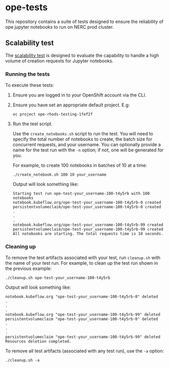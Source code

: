 # ope-tests

This repository contains a suite of tests designed to ensure the reliability of ope jupyter notebooks to run on NERC prod cluster.

## Scalability test

The [scalability test](scalability_test) is designed to evaluate the capability to handle a high volume of creation requests for Jupyter notebooks.

### Running the tests

To execute these tests:

1. Ensure you are logged in to your OpenShift account via the CLI.

2. Ensure you have set an appropriate default project. E.g:

    ```
    oc project ope-rhods-testing-1fef2f
    ```

3. Run the test script.

    Use the `create_notebooks.sh` script to run the test. You will need to specify the total number of notebooks to create, the batch size for concurrent requests, and your username. You can optionally provide a name for the test run with the `-n` option; if not, one will be generated for you.

    For example, to create 100 notebooks in batches of 10 at a time:

    ```
    ./create_notebook.sh 100 10 your_username
    ```

    Output will look something like:

    ```
    Starting test run ope-test-your_username-100-t4y5rb with 100 notebooks
    notebook.kubeflow.org/ope-test-your_username-100-t4y5rb-0 created
    persistentvolumeclaim/ope-test-your_username-100-t4y5rb-0 created
    .
    .
    .
    notebook.kubeflow.org/ope-test-your_username-100-t4y5rb-99 created
    persistentvolumeclaim/ope-test-your_username-100-t4y5rb-99 created
    All notebooks are starting. The total requests time is 10 seconds.
    ```

### Cleaning up

To remove the test artifacts associated with your test, run `cleanup.sh` with the name of your test run. For example, to clean up the test run shown in the previous example:

```
./cleanup.sh ope-test-your_username-100-t4y5rb
```

Output will look something like:

```
notebook.kubeflow.org "ope-test-your_username-100-t4y5rb-0" deleted
.
.
.
notebook.kubeflow.org "ope-test-your_username-100-t4y5rb-99" deleted
persistentvolumeclaim "ope-test-your_username-100-t4y5rb-0" deleted
.
.
.
persistentvolumeclaim "ope-test-your_username-100-t4y5rb-99" deleted
Resources deletion completed.
```

To remove all test artifacts (associated with any test run), use the `-a` option:

```
./cleanup.sh -a
```

